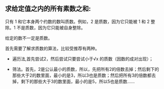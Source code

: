 ## 求给定值之内的所有素数之和:
只有 1 和它本身两个约数的数叫质数。例如，2 是质数，因为它只能被 1 和 2 整除。1 不是质数，因为它只能被自身整除。

给定的数不一定是质数。

首先需要了解求质数的算法，比较受推荐有两种。

* 遍历法,首先尝试2，然后尝试只要尝试小于√x 的质数（因数的成对出现）；

* 筛法。首先，2是公认最小的质数，所以，先把所有2的倍数去掉；然后剩下的那些大于2的数里面，最小的是3，所以3也是质数；然后把所有3的倍数都去掉，剩下的那些大于3的数里面，最小的是5，所以5也是质数……
